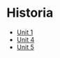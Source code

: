 # Historia 

- [Unit 1](/4eso/historia/unit1/)
- [Unit 4](../historia/unit4/)
- [Unit 5](../historia/unit5/)
